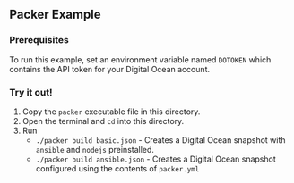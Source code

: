 ## Packer Example

### Prerequisites
To run this example, set an environment variable named `DOTOKEN` which contains the API token for your Digital Ocean account.

### Try it out!
1. Copy the `packer` executable file in this directory.
2. Open the terminal and `cd` into this directory.
3. Run 
    * `./packer build basic.json` - Creates a Digital Ocean snapshot with `ansible` and `nodejs` preinstalled.
    * `./packer build ansible.json` - Creates a Digital Ocean snapshot configured using the contents of `packer.yml`